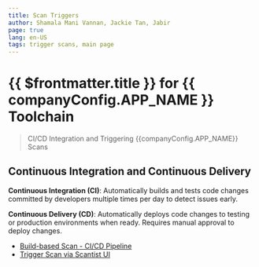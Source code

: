 ```yaml
---
title: Scan Triggers
author: Shamala Mani Vannan, Jackie Tan, Jabir
page: true
lang: en-US
tags: trigger scans, main page
---
```


<script setup>
    import { companyConfig } from '../../../config/companyConfig.js'
</script>

<ClientOnly>

# {{ $frontmatter.title }} for {{ companyConfig.APP_NAME }} Toolchain

> CI/CD Integration and Triggering {{companyConfig.APP_NAME}} Scans

## Continuous Integration and Continuous Delivery

**Continuous Integration (CI)**: Automatically builds and tests code changes committed by developers multiple times per day to detect issues early.

**Continuous Delivery (CD)**: Automatically deploys code changes to testing or production environments when ready. Requires manual approval to deploy changes.

- <a href="../Plugins-and-Integrations/Build-based-Scan-CICD-Pipeline/index">Build-based Scan - CI/CD Pipeline</a>
- <a href="../Plugins-and-Integrations/Trigger-Scan-via-UI/index">Trigger Scan via Scantist UI</a>

</ClientOnly>
